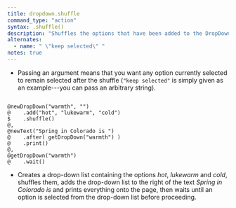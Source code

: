 ```yaml
---
title: dropdown.shuffle
command_type: "action"
syntax: .shuffle()
description: "Shuffles the options that have been added to the DropDown *so far*. If you call `shuffle` *before* `settings.add` then it will have no effect."
alternates:
  - name: " \"keep selected\" "
notes: true
---
```


+ Passing an argument means that you want any option currently selected to remain selected after the shuffle (`"keep selected"` is simply given as an example---you can pass an arbitrary string).

<!--more-->

<pre><code class="language-diff-javascript diff-highlight try-true">
@newDropDown("warmth", "")
@    .add("hot", "lukewarm", "cold")
$    .shuffle()
@,
@newText("Spring in Colorado is ")
@    .after( getDropDown("warmth") )
@    .print()
@,
@getDropDown("warmth")
@    .wait()
</code></pre>

+ Creates a drop-down list containing the options *hot*, *lukewarm* and *cold*, shuffles them, adds the drop-down list to the right of the text *Spring in Colorado is* and prints everything onto the page, then waits until an option is selected from the drop-down list before proceeding.		
